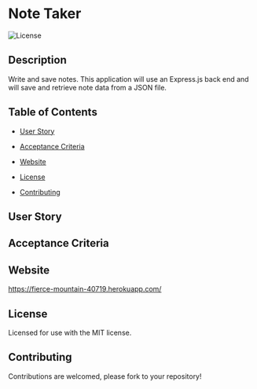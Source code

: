 # Note Taker

![License](https://img.shields.io/badge/License-MIT-<blue>)

## Description

Write and save notes. This application will use an Express.js back end and will save and retrieve note data from a JSON file.


## Table of Contents

* [User Story](#user-story)

* [Acceptance Criteria](#acceptance-criteria)

* [Website](#website) 

* [License](#license)

* [Contributing](#contributing)


## User Story

## Acceptance Criteria

## Website

https://fierce-mountain-40719.herokuapp.com/

## License
    
Licensed for use with the MIT license.

## Contributing

Contributions are welcomed, please fork to your repository!



